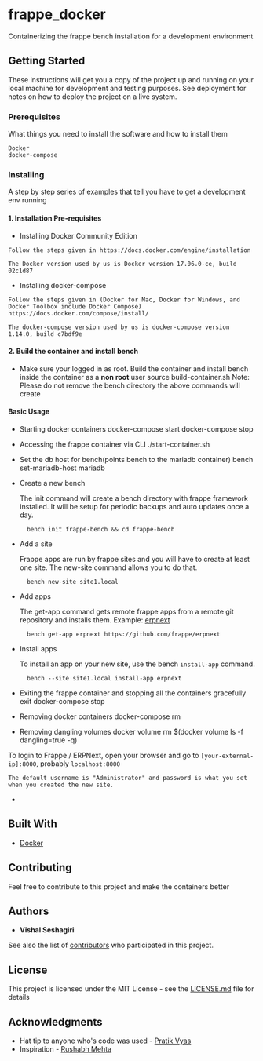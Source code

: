 # frappe_docker

Containerizing the frappe bench installation for a development environment

## Getting Started

These instructions will get you a copy of the project up and running on your local machine for development and testing purposes. See deployment for notes on how to deploy the project on a live system.

### Prerequisites

What things you need to install the software and how to install them

```
Docker
docker-compose
```

### Installing

A step by step series of examples that tell you have to get a development env running
#### 1. Installation Pre-requisites

- Installing Docker Community Edition

```
Follow the steps given in https://docs.docker.com/engine/installation

The Docker version used by us is Docker version 17.06.0-ce, build 02c1d87
```
- Installing docker-compose

```
Follow the steps given in (Docker for Mac, Docker for Windows, and Docker Toolbox include Docker Compose) https://docs.docker.com/compose/install/

The docker-compose version used by us is docker-compose version 1.14.0, build c7bdf9e
```

#### 2. Build the container and install bench

* Make sure your logged in as root. Build the container and install bench inside the container as a **non root** user
  source build-container.sh
Note: Please do not remove the bench directory the above commands will create

#### Basic Usage
* Starting docker containers
  docker-compose start
  docker-compose stop

* Accessing the frappe container via CLI
  ./start-container.sh

* Set the db host for bench(points bench to the mariadb container)
  bench set-mariadb-host mariadb

* Create a new bench

	The init command will create a bench directory with frappe framework
	installed. It will be setup for periodic backups and auto updates once
	a day.

		bench init frappe-bench && cd frappe-bench

* Add a site

	Frappe apps are run by frappe sites and you will have to create at least one
	site. The new-site command allows you to do that.

		bench new-site site1.local

* Add apps

	The get-app command gets remote frappe apps from a remote git repository and installs them. Example: [erpnext](https://github.com/frappe/erpnext)

		bench get-app erpnext https://github.com/frappe/erpnext

* Install apps

	To install an app on your new site, use the bench `install-app` command.

		bench --site site1.local install-app erpnext

* Exiting the frappe container and stopping all the containers gracefully
  exit
  docker-compose stop

* Removing docker containers
  docker-compose rm

* Removing dangling volumes
  docker volume rm $(docker volume ls -f dangling=true -q)

To login to Frappe / ERPNext, open your browser and go to `[your-external-ip]:8000`, probably `localhost:8000`

	The default username is "Administrator" and password is what you set when you created the new site.

*

## Built With

* [Docker](https://www.docker.com/)

## Contributing

Feel free to contribute to this project and make the containers better

## Authors

* **Vishal Seshagiri**

See also the list of [contributors](https://github.com/your/project/contributors) who participated in this project.

## License

This project is licensed under the MIT License - see the [LICENSE.md](LICENSE.md) file for details

## Acknowledgments

* Hat tip to anyone who's code was used - [Pratik Vyas](https://github.com/pdvyas)
* Inspiration - [Rushabh Mehta](https://github.com/rmehta)
